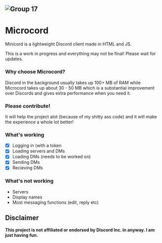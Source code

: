 ![Group 17](https://github.com/n1d3v/microcord/assets/135556230/39d81901-e1c1-4537-a85d-3c507838cc1e)
---
# Microcord
Minicord is a lightweight Discord client made in HTML and JS.

This is a work in progress and everything may not be final! Please wait for updates.
### Why choose Microcord?
Discord in the background usually takes up 100+ MB of RAM while Microcord takes up about 30 - 50 MB which is a substantial improvement over Discords and gives extra performance when you need it.
### Please contribute!
It will help the project alot (because of my shitty ass code) and it will make the experience a whole lot better!
### What's working
- [x] Logging in (with a token
- [x] Loading servers and DMs
- [x] Loading DMs (needs to be worked on)
- [x] Sending DMs
- [x] Recieving DMs 
### What's not working
- Servers
- Display names
- Most messaging functions (edit, reply etc)
## Disclaimer
**This project is not affiliated or endorsed by Discord Inc. in anyway. I am just having fun.**

